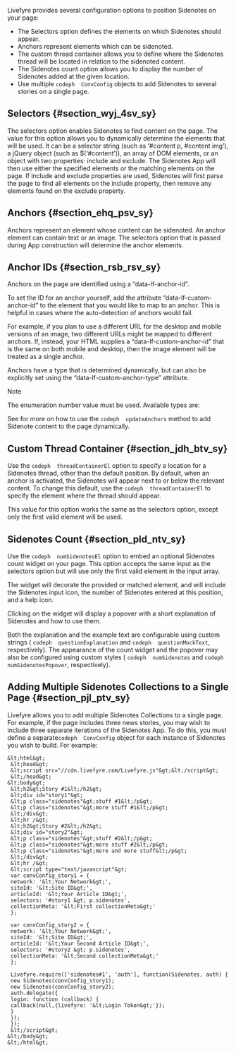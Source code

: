 ---
---

<a id="section_tzl_qpv_sy"></a>

Livefyre provides several configuration options to position Sidenotes on your page:

* The Selectors option defines the elements on which Sidenotes should appear.
* Anchors represent elements which can be sidenoted.
* The custom thread container allows you to define where the Sidenotes thread will be located in relation to the sidenoted content.
* The Sidenotes count option allows you to display the number of Sidenotes added at the given location.
* Use multiple `codeph  ConvConfig` objects to add Sidenotes to several stories on a single page.
## Selectors {#section_wyj_4sv_sy}

The selectors option enables Sidenotes to find content on the page. The value for this option allows you to dynamically determine the elements that will be used. It can be a selector string (such as ‘#content p, #content img’), a jQuery object (such as $(‘#content’)), an array of DOM elements, or an object with two properties: include and exclude. The Sidenotes App will then use either the specified elements or the matching elements on the page. If include and exclude properties are used, Sidenotes will first parse the page to find all elements on the include property, then remove any elements found on the exclude property.

## Anchors {#section_ehq_psv_sy}

Anchors represent an element whose content can be sidenoted. An anchor element can contain text or an image. The selectors option that is passed during App construction will determine the anchor elements.

## Anchor IDs {#section_rsb_rsv_sy}

Anchors on the page are identified using a “data-lf-anchor-id”.

To set the ID for an anchor yourself, add the attribute “data-lf-custom-anchor-id” to the element that you would like to map to an anchor. This is helpful in cases where the auto-detection of anchors would fail.

For example, if you plan to use a different URL for the desktop and mobile versions of an image, two different URLs might be mapped to different anchors. If, instead, your HTML supplies a “data-lf-custom-anchor-id” that is the same on both mobile and desktop, then the image element will be treated as a single anchor.

Anchors have a type that is determined dynamically, but can also be explicitly set using the “data-lf-custom-anchor-type” attribute.

>[!NOTE]
>
>The enumeration number value must be used.
Available types are:

See [](r_updateAnchors_method.md#r_updateAnchors_method) for more on how to use the `codeph  updateAnchors` method to add Sidenote content to the page dynamically.

## Custom Thread Container {#section_jdh_btv_sy}

Use the `codeph  threadContainerEl` option to specify a location for a Sidenotes thread, other than the default position. By default, when an anchor is activated, the Sidenotes will appear next to or below the relevant content. To change this default, use the `codeph  threadContainerEl` to specify the element where the thread should appear.

This value for this option works the same as the selectors option, except only the first valid element will be used.

## Sidenotes Count {#section_pld_ntv_sy}

Use the `codeph  numSidenotesEl` option to embed an optional Sidenotes count widget on your page. This option accepts the same input as the selectors option but will use only the first valid element in the input array.

The widget will decorate the provided or matched element, and will include the Sidenotes input icon, the number of Sidenotes entered at this position, and a help icon.

Clicking on the widget will display a popover with a short explanation of Sidenotes and how to use them.

Both the explanation and the example text are configurable using custom strings ( `codeph  questionExplanation` and `codeph  questionMockText`, respectively). The appearance of the count widget and the popover may also be configured using custom styles ( `codeph  numSidenotes` and `codeph  numSidenotesPopover`, respectively).

## Adding Multiple Sidenotes Collections to a Single         Page {#section_pjl_ptv_sy}

Livefyre allows you to add multiple Sidenotes Collections to a single page. For example, if the page includes three news stories, you may wish to include three separate iterations of the Sidenotes App. To do this, you must define a separate`codeph  ConvConfig` object for each instance of Sidenotes you wish to build. For example:
```
&lt;html&gt; 
 &lt;head&gt; 
 &lt;script src="//cdn.livefyre.com/Livefyre.js"&gt;&lt;/script&gt; 
 &lt;/head&gt; 
&lt;body&gt; 
 &lt;h2&gt;Story #1&lt;/h2&gt; 
 &lt;div id="story1"&gt; 
 &lt;p class="sidenotes"&gt;stuff #1&lt;/p&gt; 
 &lt;p class="sidenotes"&gt;more stuff #1&lt;/p&gt; 
 &lt;/div&gt; 
 &lt;hr /&gt; 
 &lt;h2&gt;Story #2&lt;/h2&gt; 
 &lt;div id="story2"&gt; 
 &lt;p class="sidenotes"&gt;stuff #2&lt;/p&gt; 
 &lt;p class="sidenotes"&gt;more stuff #2&lt;/p&gt; 
 &lt;p class="sidenotes"&gt;more and more stuff&lt;/p&gt; 
 &lt;/div&gt; 
 &lt;hr /&gt; 
 &lt;script type="text/javascript"&gt; 
 var convConfig_story1 = { 
 network: '&lt;Your Network&gt;', 
 siteId: '&lt;Site ID&gt;', 
 articleId: '&lt;Your Article ID&gt;', 
 selectors: '#story1 &gt; p.sidenotes', 
 collectionMeta: '&lt;First collectionMeta&gt;' 
 }; 
 
 var convConfig_story2 = { 
 network: '&lt;Your Network&gt;', 
 siteId: '&lt;Site ID&gt;', 
 articleId: '&lt;Your Second Article ID&gt;', 
 selectors: '#story2 &gt; p.sidenotes', 
 collectionMeta: '&lt;Second collectionMeta&gt;' 
 }; 
 
 Livefyre.require(['sidenotes#1', 'auth'], function(Sidenotes, auth) { 
 new Sidenotes(convConfig_story1); 
 new Sidenotes(convConfig_story2); 
 auth.delegate({ 
 login: function (callback) { 
 callback(null,{livefyre: '&lt;Login Token&gt;'}); 
 } 
 }); 
 }); 
 &lt;/script&gt; 
&lt;/body&gt; 
&lt;/html&gt;
```
